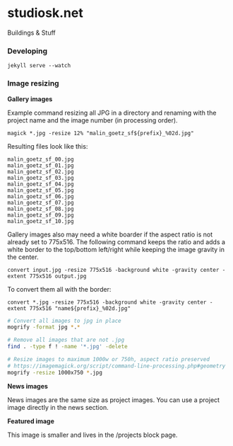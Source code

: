 # studiosk.net

Buildings & Stuff

### Developing

```
jekyll serve --watch
```

### Image resizing

**Gallery images**

Example command resizing all JPG in a directory and renaming with the project name and the image number (in processing order).

```
magick *.jpg -resize 12% "malin_goetz_sf${prefix}_%02d.jpg"
```

Resulting files look like this:

```
malin_goetz_sf_00.jpg
malin_goetz_sf_01.jpg
malin_goetz_sf_02.jpg
malin_goetz_sf_03.jpg
malin_goetz_sf_04.jpg
malin_goetz_sf_05.jpg
malin_goetz_sf_06.jpg
malin_goetz_sf_07.jpg
malin_goetz_sf_08.jpg
malin_goetz_sf_09.jpg
malin_goetz_sf_10.jpg
```

Gallery images also may need a white boarder if the aspect ratio is not already set to 775x516. The following command keeps the ratio and adds a white border to the top/bottom left/right while keeping the image gravity in the center.

```
convert input.jpg -resize 775x516 -background white -gravity center -extent 775x516 output.jpg
```

To convert them all with the border:

```
convert *.jpg -resize 775x516 -background white -gravity center -extent 775x516 "name${prefix}_%02d.jpg"
```

```bash
# Convert all images to jpg in place
mogrify -format jpg *.*

# Remove all images that are not .jpg
find . -type f ! -name '*.jpg' -delete

# Resize images to maximum 1000w or 750h, aspect ratio preserved
# https://imagemagick.org/script/command-line-processing.php#geometry
mogrify -resize 1000x750 *.jpg
```

**News images**

News images are the same size as project images. You can use a project image directly in the news section.


**Featured image**

This image is smaller and lives in the /projects block page.
